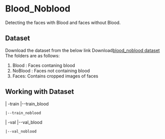 # Blood_Noblood
Detecting the faces with Blood and faces without Blood.
## Dataset
Download the dataset from the below link
Download[blood_noblood dataset](https://drive.google.com/file/d/1tcdLZymFiw36lzu95zgCAQzudi0Wxma5/view?usp=sharing)
The folders are as follows:
1. Blood : Faces contaning blood
2. NoBlood : Faces not containing blood
3. Faces: Contains cropped images of faces 
## Working with Dataset

 | -train
    |--train_blood

    |--train_noblood

 | -val
    |--val_blood

    |--val_noblood






